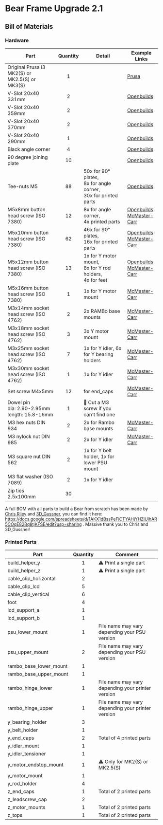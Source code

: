 # Bear Frame Upgrade 2.1

## Bill of Materials


### Hardware

| Part     | Quantity | Detail | Example Links |
|----------|:--------:|--------|---------------|
| Original Prusa i3 MK2(S) or MK2.5(S) or MK3(S) | 1 | | [Prusa](https://www.prusa3d.com) |
| V-Slot 20x40 331mm      | 2  | | [Openbuilds](http://openbuildspartstore.com/v-slot-20x40-linear-rail/) |
| V-Slot 20x40 359mm      | 2  | | [Openbuilds](http://openbuildspartstore.com/v-slot-20x40-linear-rail/) |
| V-Slot 20x40 370mm      | 2  | | [Openbuilds](http://openbuildspartstore.com/v-slot-20x40-linear-rail/) |
| V-Slot 20x40 290mm      | 1  | | [Openbuilds](http://openbuildspartstore.com/v-slot-20x40-linear-rail/) |
| Black angle corner      | 4  | | [Openbuilds](http://openbuildspartstore.com/black-angle-corner-connector/) |
| 90 degree joining plate | 10 | | [Openbuilds](http://openbuildspartstore.com/90-degree-joining-plate/) |
| Tee-nuts M5             | 88 | 50x for 90° plates,<br> 8x for angle corner,<br> 30x for printed parts | [Openbuilds](http://openbuildspartstore.com/tee-nuts-10-pack/) |
| M5x8mm button head screw (ISO 7380)  | 12 | 8x for angle corner,<br>4x printed parts | [Openbuilds](http://openbuildspartstore.com/low-profile-screws-m5-10-pack/)<br>[McMaster-Carr](https://www.mcmaster.com/#91239a222/=1clymbr)|
| M5x10mm button head screw (ISO 7380) | 62 | 46x for 90° plates,<br> 16x for printed parts<br> | [Openbuilds](http://openbuildspartstore.com/low-profile-screws-m5-10-pack/)<br>[McMaster-Carr](https://www.mcmaster.com/#97763a820/=1cltxg0) |
| M5x12mm button head screw (ISO 7380) | 13 | 1x for Y motor mount,<br>8x for Y rod holders,<br>4x for feet | [Openbuilds](http://openbuildspartstore.com/low-profile-screws-m5-10-pack/)<br>[McMaster-Carr](https://www.mcmaster.com/#91239a228/=1cm065c) |
| M5x16mm button head screw (ISO 7380) | 1  | 1x for Y motor mount | [McMaster-Carr](https://www.mcmaster.com/92095a212) |
| M3x14mm socket head screw (ISO 4762) | 2  | 2x RAMBo base mounts | [McMaster-Carr](https://www.mcmaster.com/91292a027) |
| M3x18mm socket head screw (ISO 4762) | 3  | 3x Y motor mount | [McMaster-Carr](https://www.mcmaster.com/91292a029) |
| M3x25mm socket head screw (ISO 4762) | 7  | 1x for Y idler, 6x for Y bearing holders | [McMaster-Carr](https://www.mcmaster.com/91292a020) |
| M3x30mm socket head screw (ISO 4762) | 1  | 1x for Y idler | [McMaster-Carr](https://www.mcmaster.com/91292a022) |
| Set screw M4x5mm                     | 12 | for end_caps | [McMaster-Carr](https://www.mcmaster.com/92015a111) |
| Dowel pin<br/>dia: 2.90-2.95mm<br/>length: 15.8-16mm | 1 | :pushpin: Cut a M3 screw if you can't find one | |
| M3 hex nuts DIN 934                  | 2  | 2x for Rambo base mounts | [McMaster-Carr](https://www.mcmaster.com/91828a211) |
| M3 nylock nut DIN 985                | 2  | 2x for Y idler | [McMaster-Carr](https://www.mcmaster.com/93625a100) |
| M3 square nut DIN 562                | 2  | 1x for Y belt holder, 1x for lower PSU mount | |
| M3 flat washer (ISO 7089)            | 2  | 1x for Y idler | |
| Zip ties 2.5x100mm                   | 30 | | |

A full BOM with all parts to build a Bear from scratch has been made by [Chris Riley](https://www.youtube.com/channel/UCqRiv7rQuxge63bqJ2hVNUQ) and [3D_Gussner](https://github.com/3d-gussner), you can find it here: https://docs.google.com/spreadsheets/d/1AKX1dBssPeFiCTYAHjYHZiUIhAR5COqE82Bq8tjKFSE/edit?usp=sharing . Massive thank you to Chris and 3D_Gussner!


### Printed Parts

| Part     | Quantity | Comment |
|----------|:--------:|---------|
| build_helper_y         | 1 | :warning: Print a single part                     |
| build_helper_z         | 1 | :warning: Print a single part                     |
| cable_clip_horizontal  | 2 |                                                   |
| cable_clip_lcd         | 5 |                                                   |
| cable_clip_vertical    | 6 |                                                   |
| foot                   | 4 |                                                   |
| lcd_support_a          | 1 |                                                   |
| lcd_support_b          | 1 |                                                   |
| psu_lower_mount        | 1 | File name may vary depending your PSU version     |
| psu_upper_mount        | 2 | File name may vary depending your PSU version     |
| rambo_base_lower_mount | 1 |                                                   |
| rambo_base_upper_mount | 1 |                                                   |
| rambo_hinge_lower      | 1 | File name may vary depending your printer version |
| rambo_hinge_upper      | 1 | File name may vary depending your printer version |
| y_bearing_holder       | 3 |                                                   |
| y_belt_holder          | 1 |                                                   |
| y_end_caps             | 2 | Total of 4 printed parts                          |
| y_idler_mount          | 1 |                                                   |
| y_idler_tensioner      | 1 |                                                   |
| y_motor_endstop_mount  | 1 | :warning: Only for MK2(S) or MK2.5(S)             |
| y_motor_mount          | 1 |                                                   |
| y_rod_holder           | 4 |                                                   |
| z_end_caps             | 1 | Total of 2 printed parts                          |
| z_leadscrew_cap        | 2 |                                                   |
| z_motor_mounts         | 1 | Total of 2 printed parts                          |
| z_tops                 | 1 | Total of 2 printed parts                          |
